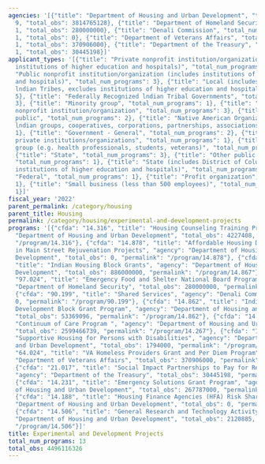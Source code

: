 ```yaml
---
agencies: '[{"title": "Department of Housing and Urban Development", "total_num_programs":
  9, "total_obs": 3814765128}, {"title": "Department of Homeland Security", "total_num_programs":
  1, "total_obs": 280000000}, {"title": "Denali Commission", "total_num_programs":
  1, "total_obs": 0}, {"title": "Department of Veterans Affairs", "total_num_programs":
  1, "total_obs": 370906000}, {"title": "Department of the Treasury", "total_num_programs":
  1, "total_obs": 30445198}]'
applicant_types: '[{"title": "Private nonprofit institution/organization (includes
  institutions of higher education and hospitals)", "total_num_programs": 5}, {"title":
  "Public nonprofit institution/organization (includes institutions of higher education
  and hospitals)", "total_num_programs": 3}, {"title": "Local (includes State-designated
  lndian Tribes, excludes institutions of higher education and hospitals", "total_num_programs":
  5}, {"title": "Federally Recognized lndian Tribal Governments", "total_num_programs":
  3}, {"title": "Minority group", "total_num_programs": 1}, {"title": "Quasi-public
  nonprofit institution/organization", "total_num_programs": 3}, {"title": "Anyone/general
  public", "total_num_programs": 2}, {"title": "Native American Organizations (includes
  lndian groups, cooperatives, corporations, partnerships, associations)", "total_num_programs":
  1}, {"title": "Government - General", "total_num_programs": 2}, {"title": "Other
  private institutions/organizations", "total_num_programs": 1}, {"title": "Specialized
  group (e.g. health professionals, students, veterans)", "total_num_programs": 1},
  {"title": "State", "total_num_programs": 3}, {"title": "Other public institution/organization",
  "total_num_programs": 1}, {"title": "State (includes District of Columbia, public
  institutions of higher education and hospitals)", "total_num_programs": 1}, {"title":
  "Federal", "total_num_programs": 1}, {"title": "Profit organization", "total_num_programs":
  1}, {"title": "Small business (less than 500 employees)", "total_num_programs":
  1}]'
fiscal_year: '2022'
parent_permalink: /category/housing
parent_title: Housing
permalink: /category/housing/experimental-and-development-projects
programs: '[{"cfda": "14.316", "title": "Housing Counseling Training Program", "agency":
  "Department of Housing and Urban Development", "total_obs": 4227408, "permalink":
  "/program/14.316"}, {"cfda": "14.878", "title": "Affordable Housing Development
  in Main Street Rejuvenation Projects", "agency": "Department of Housing and Urban
  Development", "total_obs": 0, "permalink": "/program/14.878"}, {"cfda": "14.867",
  "title": "Indian Housing Block Grants", "agency": "Department of Housing and Urban
  Development", "total_obs": 886000000, "permalink": "/program/14.867"}, {"cfda":
  "97.024", "title": "Emergency Food and Shelter National Board Program", "agency":
  "Department of Homeland Security", "total_obs": 280000000, "permalink": "/program/97.024"},
  {"cfda": "90.199", "title": "Shared Services", "agency": "Denali Commission", "total_obs":
  0, "permalink": "/program/90.199"}, {"cfda": "14.862", "title": "Indian Community
  Development Block Grant Program", "agency": "Department of Housing and Urban Development",
  "total_obs": 53369096, "permalink": "/program/14.862"}, {"cfda": "14.267", "title":
  "Continuum of Care Program ", "agency": "Department of Housing and Urban Development",
  "total_obs": 2599466739, "permalink": "/program/14.267"}, {"cfda": "14.181", "title":
  "Supportive Housing for Persons with Disabilities", "agency": "Department of Housing
  and Urban Development", "total_obs": 1794000, "permalink": "/program/14.181"}, {"cfda":
  "64.024", "title": "VA Homeless Providers Grant and Per Diem Program", "agency":
  "Department of Veterans Affairs", "total_obs": 370906000, "permalink": "/program/64.024"},
  {"cfda": "21.017", "title": "Social Impact Partnerships to Pay for Results Act (SIPPRA)",
  "agency": "Department of the Treasury", "total_obs": 30445198, "permalink": "/program/21.017"},
  {"cfda": "14.231", "title": "Emergency Solutions Grant Program", "agency": "Department
  of Housing and Urban Development", "total_obs": 267787000, "permalink": "/program/14.231"},
  {"cfda": "14.188", "title": "Housing Finance Agencies (HFA) Risk Sharing", "agency":
  "Department of Housing and Urban Development", "total_obs": 0, "permalink": "/program/14.188"},
  {"cfda": "14.506", "title": "General Research and Technology Activity", "agency":
  "Department of Housing and Urban Development", "total_obs": 2120885, "permalink":
  "/program/14.506"}]'
title: Experimental and Development Projects
total_num_programs: 13
total_obs: 4496116326
---
```

